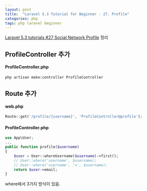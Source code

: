 ```yaml
---
layout: post
title:  "Laravel 5.3 Tutorial for Beginner - 27. Profile"
categories: php
tags: php laravel beginner
---
```

[Laravel 5.3 tutorials #27 Social Network Profile](https://www.youtube.com/watch?v=Q_CEyRBX96o&list=PL3ZhWMazGi9IYymniZgqwnYuPFDvaEHJb&index=27) 정리

## ProfileController 추가

#### ProfileController.php
```bash
php artisan make:controller ProfileController
```

## Route 추가

#### web.php
```php
Route::get('/profile/{username}', 'ProfileController@profile');
```

#### ProfileController.php
```php
use App\User;
...
public function profile($username)
{
    $user = User::whereUsername($username)->first();
    // User::where('username', $username);
    // User::where('username', '=', $username);
    return $user->email;
}
```

where에서 3가지 방식이 있음.
